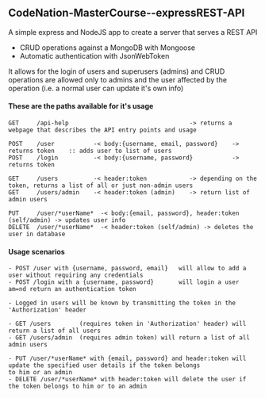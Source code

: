 ## CodeNation-MasterCourse--expressREST-API

A simple express and NodeJS app to create a server that serves a REST API

- CRUD operations against a MongoDB with Mongoose
- Automatic authentication with JsonWebToken

It allows for the login of users and superusers (admins) and CRUD operations are allowed only to admins and the user affected by the operation (i.e. a normal user can update it's own info)

#### These are the paths available for it's usage

```
GET     /api-help                                  -> returns a webpage that describes the API entry points and usage

POST    /user           -< body:{username, email, password}    -> returns token    :: adds user to list of users
POST    /login          -< body:{username, password}           -> returns token

GET     /users          -< header:token            -> depending on the token, returns a list of all or just non-admin users
GET     /users/admin    -< header:token (admin)    -> return list of admin users

PUT     /user/*userName*  -< body:{email, password}, header:token (self/admin) -> updates user info
DELETE  /user/*userName*  -< header:token (self/admin) -> deletes the user in database
```

#### Usage scenarios
```
- POST /user with {username, password, email}   will allow to add a user without requiring any credentials
- POST /login with a {username, password}       will login a user am=nd return an authentication token

- Logged in users will be known by transmitting the token in the 'Authorization' header

- GET /users        (requires token in 'Authorization' header) will return a list of all users
- GET /users/admin  (requires admin token) will return a list of all admin users

- PUT /user/*userName* with {email, password} and header:token will update the specified user details if the token belongs 
to him or an admin
- DELETE /user/*userName* with header:token will delete the user if the token belongs to him or to an admin
```
